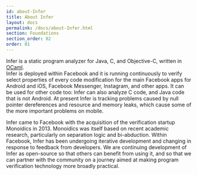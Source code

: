 ```yaml
---
id: about-Infer
title: About Infer
layout: docs
permalink: /docs/about-Infer.html
section: Foundations
section_order: 02
order: 01
---
```


Infer is a static program analyzer for Java, C, and Objective-C, written in [OCaml](https://ocaml.org/).  
Infer is deployed within Facebook and it is running continuously to verify select properties of every code modification for the main Facebook apps for Android and iOS, Facebook Messenger, Instagram, and other apps.
It can be used for other code too: Infer can also analyze C code, and Java code that is not Android.
At present Infer is tracking problems caused by null pointer dereferences and resource and memory leaks, which cause some of the more important problems on mobile. 


Infer came to Facebook with the acquisition of the verification startup Monoidics in 2013. 
Monoidics was itself based on recent
academic research, particularly on separation logic and bi-abduction.
Within Facebook, Infer has been undergoing iterative development and changing in response to feedback from developers.
We are continuing development of Infer as open-source so that others can benefit from using it, and so that we
can partner with the community on a journey aimed at making program verification technology more broadly practical.  

